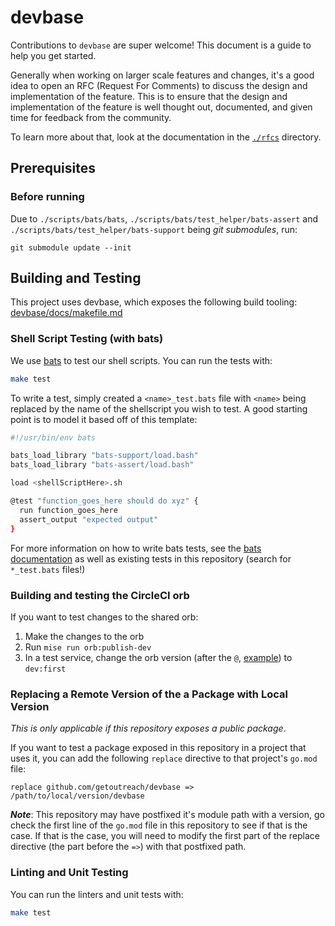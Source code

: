 # devbase

<!-- <<Stencil::Block(customGeneralInformation)>> -->
Contributions to `devbase` are super welcome! This document is a guide to help you get started.

Generally when working on larger scale features and changes, it's a good idea to open an RFC (Request For Comments) to discuss the design and implementation of the feature. This is to ensure that the design and implementation of the feature is well thought out, documented, and given time for feedback from the community.

To learn more about that, look at the documentation in the [`./rfcs`](./rfcs/) directory.
<!-- <</Stencil::Block>> -->

## Prerequisites

<!-- <<Stencil::Block(customPrerequisites)>> -->

### Before running

Due to `./scripts/bats/bats`, `./scripts/bats/test_helper/bats-assert` and `./scripts/bats/test_helper/bats-support` being *git submodules*, run:

```shell
git submodule update --init
```

<!-- <</Stencil::Block>> -->

## Building and Testing

This project uses devbase, which exposes the following build tooling: [devbase/docs/makefile.md](https://github.com/getoutreach/devbase/blob/main/docs/makefile.md)

<!-- <<Stencil::Block(customBuildingAndTesting)>> -->
### Shell Script Testing (with bats)

We use [bats](https://github.com/bats-core/bats-core) to test our shell scripts. You can run the tests with:

```bash
make test
```

To write a test, simply created a `<name>_test.bats` file with `<name>`
being replaced by the name of the shellscript you wish to test. A good
starting point is to model it based off of this template:

```bash
#!/usr/bin/env bats

bats_load_library "bats-support/load.bash"
bats_load_library "bats-assert/load.bash"

load <shellScriptHere>.sh

@test "function_goes_here should do xyz" {
  run function_goes_here
  assert_output "expected output"
}
```

For more information on how to write bats tests, see the [bats
documentation](https://bats-core.readthedocs.io/en/stable/writing-tests.html)
as well as existing tests in this repository (search for `*_test.bats` files!)

### Building and testing the CircleCI orb

If you want to test changes to the shared orb:

1. Make the changes to the orb
2. Run `mise run orb:publish-dev`
3. In a test service, change the orb version (after the `@`,
   [example](https://github.com/getoutreach/devbase/blob/8f298fa86e5ff37afc75f6c6eeda14275f758f25/.circleci/config.yml#L5))
   to `dev:first`

<!-- <</Stencil::Block>> -->

### Replacing a Remote Version of the a Package with Local Version

_This is only applicable if this repository exposes a public package_.

If you want to test a package exposed in this repository in a project that uses it, you can
add the following `replace` directive to that project's `go.mod` file:

```
replace github.com/getoutreach/devbase => /path/to/local/version/devbase
```

**_Note_**: This repository may have postfixed it's module path with a version, go check the first
line of the `go.mod` file in this repository to see if that is the case. If that is the case,
you will need to modify the first part of the replace directive (the part before the `=>`) with
that postfixed path.

### Linting and Unit Testing

You can run the linters and unit tests with:

```bash
make test
```
